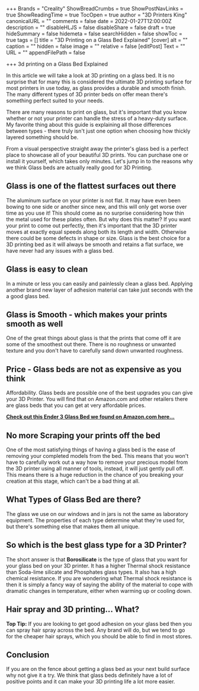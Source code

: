 +++
Brands = "Creality"
ShowBreadCrumbs = true
ShowPostNavLinks = true
ShowReadingTime = true
TocOpen = true
author = "3D Printers King"
canonicalURL = ""
comments = false
date = 2022-01-27T12:00:00Z
description = ""
disableHLJS = false
disableShare = false
draft = true
hideSummary = false
hidemeta = false
searchHidden = false
showToc = true
tags = []
title = "3D Printing on a Glass Bed Explained"
[cover]
alt = ""
caption = ""
hidden = false
image = ""
relative = false
[editPost]
Text = ""
URL = ""
appendFilePath = false

+++
3d printing on a Glass Bed Explained

In this article we will take a look at 3D printing on a glass bed. It is no surprise that for many this is considered the ultimate 3D printing surface for most printers in use today, as glass provides a durable and smooth finish. The many different types of 3D printer beds on offer mean there's something perfect suited to your needs.

There are many reasons to print on glass, but it's important that you know whether or not your printer can handle the stress of a heavy-duty surface. My favorite thing about this guide is explaining all those differences between types - there truly isn't just one option when choosing how thickly layered something should be.

From a visual perspective straight away the printer's glass bed is a perfect place to showcase all of your beautiful 3D prints. You can purchase one or install it yourself, which takes only minutes. Let's jump in to the reasons why we think Glass beds are actually really good for 3D Printing.

## Glass is one of the flattest surfaces out there

The aluminum surface on your printer is not flat. It may have even been bowing to one side or another since new, and this will only get worse over time as you use it! This should come as no surprise considering how thin the metal used for these plates often. But why does this matter? If you want your print to come out perfectly, then it's important that the 3D printer moves at exactly equal speeds along both its length and width. Otherwise there could be some defects in shape or size. Glass is the best choice for a 3D printing bed as it will always be smooth and retains a flat surface, we have never had any issues with a glass bed.

## Glass is easy to clean

In a minute or less you can easily and painlessly clean a glass bed. Applying another brand new layer of adhesion material can take just seconds with the a good glass bed.

## Glass is Smooth - which makes your prints smooth as well

One of the great things about glass is that the prints that come off it are some of the smoothest out there. There is no roughness or unwanted texture and you don't have to carefully sand down unwanted roughness.

## Price - Glass beds are not as expensive as you think

Affordability. Glass beds are possible one of the best upgrades you can give your 3D Printer. You will find that on Amazon.com and other retailers there are glass beds that you can get at very affordable prices.

[**Check out this Ender 3 Glass Bed we found on Amazon.com here...**](http:/#)

## No more Scraping your prints off the bed

One of the most satisfying things of having a glass bed is the ease of removing your completed models from the bed. This means that you won't have to carefully work out a way how to remove your precious model from the 3D printer using all manner of tools, instead, it will just gently pull off. This means there is a huge reduction in the chance of you breaking your creation at this stage, which can't be a bad thing at all.

## What Types of Glass Bed are there?

The glass we use on our windows and in jars is not the same as laboratory equipment. The properties of each type determine what they're used for, but there's something else that makes them all unique.

## So which is the best glass type for a 3D Printer?

The short answer is that **Borosilicate** is the type of glass that you want for your glass bed on your 3D printer. It has a higher Thermal shock resistance than Soda-lime silicate and Phosphates glass types. It also has a high chemical resistance. If you are wondering what Thermal shock resistance is then it is simply a fancy way of saying the ability of the material to cope with dramatic changes in temperature, either when warming up or cooling down.

## Hair spray and 3D printing... What?

**Top Tip:** If you are looking to get good adhesion on your glass bed then you can spray hair spray across the bed. Any brand will do, but we tend to go for the cheaper hair sprays, which you should be able to find in most stores.

## Conclusion

If you are on the fence about getting a glass bed as your next build surface why not give it a try. We think that glass beds definitely have a lot of positive points and it can make your 3D printing life a lot more easier.